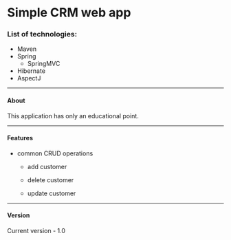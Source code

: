 # Simple CRM web app
### List of technologies:
- Maven
- Spring
    - SpringMVC
- Hibernate
- AspectJ

____
#### About
This application has only an educational point.

____
#### Features
- common CRUD operations
   - add customer
   
   - delete customer
   
   - update customer
   
____
#### Version
Current version - 1.0